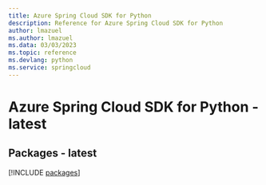 ```yaml
---
title: Azure Spring Cloud SDK for Python
description: Reference for Azure Spring Cloud SDK for Python
author: lmazuel
ms.author: lmazuel
ms.data: 03/03/2023
ms.topic: reference
ms.devlang: python
ms.service: springcloud
---
```

# Azure Spring Cloud SDK for Python - latest
## Packages - latest
[!INCLUDE [packages](spring-cloud-index.md)]